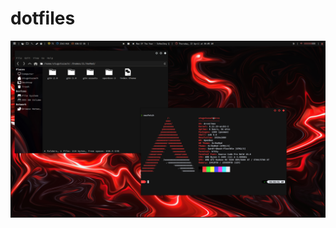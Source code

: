 # dotfiles

![ScreenShot](https://github.com/stugotszach/dotfiles_/blob/main/Screenshot%202022-01-24%20050822.png)
